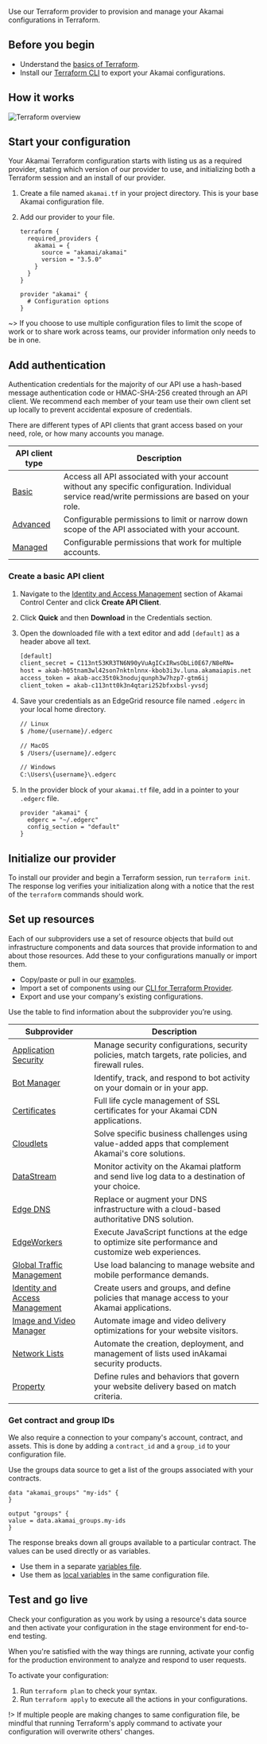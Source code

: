Use our Terraform provider to provision and manage your Akamai configurations in Terraform.  

## Before you begin

- Understand the [basics of Terraform](https://learn.hashicorp.com/terraform?utm_source=terraform_io).
- Install our [Terraform CLI](https://github.com/akamai/cli-terraform) to export your Akamai configurations.

## How it works

![Terraform overview](https://techdocs.akamai.com/terraform-images/img/overview2.png)

## Start your configuration

Your Akamai Terraform configuration starts with listing us as a required provider, stating which version of our provider to use, and initializing both a Terraform session and an install of our provider.  

1. Create a file named `akamai.tf` in your project directory. This is your base Akamai configuration file.
2. Add our provider to your file.

   ```
   terraform {
     required_providers {
       akamai = {
         source = "akamai/akamai"
         version = "3.5.0"
       }
     }
   }

   provider "akamai" {
     # Configuration options
   }
   ```

~> If you choose to use multiple configuration files to limit the scope of work or to share work across teams, our provider information only needs to be in one.

## Add authentication

Authentication credentials for the majority of our API use a hash-based message authentication code or HMAC-SHA-256 created through an API client. We recommend each member of your team use their own client set up locally to prevent accidental exposure of credentials.

There are different types of API clients that grant access based on your need, role, or how many accounts you manage.

| API client type                                                                                | Description                                                                                                                                       |
| ---------------------------------------------------------------------------------------------- | ------------------------------------------------------------------------------------------------------------------------------------------------- |
| [Basic](#create-a-basic-api-client)                                                            | Access all API associated with your account without any specific configuration. Individual service read/write permissions are based on your role. |
| [Advanced](https://techdocs.akamai.com/developer/docs/create-a-client-with-custom-permissions) | Configurable permissions to limit or narrow down scope of the API associated with your account.                                                   |
| [Managed](https://techdocs.akamai.com/developer/docs/manage-many-accounts-with-one-api-client) | Configurable permissions that work for multiple accounts.                                                                                         |

### Create a basic API client

1. Navigate to the [Identity and Access Management](https://control.akamai.com/apps/identity-management/#/tabs/users/list) section of Akamai Control Center and click **Create API Client**.

2. Click **Quick** and then **Download** in the Credentials section.

3. Open the downloaded file with a text editor and add `[default]` as a header above all text.

   ```bash
   [default]
   client_secret = C113nt53KR3TN6N90yVuAgICxIRwsObLi0E67/N8eRN=
   host = akab-h05tnam3wl42son7nktnlnnx-kbob3i3v.luna.akamaiapis.net
   access_token = akab-acc35t0k3nodujqunph3w7hzp7-gtm6ij
   client_token = akab-c113ntt0k3n4qtari252bfxxbsl-yvsdj
   ```

4. Save your credentials as an EdgeGrid resource file named `.edgerc` in your local home directory.

   ```bash
   // Linux
   $ /home/{username}/.edgerc

   // MacOS
   $ /Users/{username}/.edgerc

   // Windows
   C:\Users\{username}\.edgerc
   ```

5. In the provider block of your `akamai.tf` file, add in a pointer to your `.edgerc` file.

   ```hcl
   provider "akamai" {
     edgerc = "~/.edgerc"
     config_section = "default"
   }
   ```

## Initialize our provider

To install our provider and begin a Terraform session, run `terraform init`. The response log verifies your initialization along with a notice that the rest of the `terraform` commands should work.

## Set up resources

Each of our subproviders use a set of resource objects that build out infrastructure components and data sources that provide information to and about those resources. Add these to your configurations manually or import them.

- Copy/paste or pull in our [examples](https://github.com/akamai/examples-terraform.git).
- Import a set of components using our [CLI for Terraform Provider](https://github.com/akamai/cli-terraform).
- Export and use your company's existing configurations.

Use the table to find information about the subprovider you’re using.

|Subprovider|Description|
|---|---|
|[Application Security](https://techdocs.akamai.com/terraform/docs/configure-appsec)|Manage security configurations, security policies, match targets, rate policies, and firewall rules.|
|[Bot Manager](https://techdocs.akamai.com/terraform/docs/set-up-botman)|Identify, track, and respond to bot activity on your domain or in your app.|
|[Certificates](https://techdocs.akamai.com/terraform/docs/cps-integration-guide)|Full life cycle management of SSL certificates for your ​Akamai​ CDN applications.|
|[Cloudlets](https://techdocs.akamai.com/terraform/docs/set-up-cloudlets)|Solve specific business challenges using value-added apps that complement ​Akamai​'s core solutions.|
|[DataStream](https://techdocs.akamai.com/terraform/docs/set-up-datastream)|Monitor activity on the ​Akamai​ platform and send live log data to a destination of your choice.|
|[Edge DNS](https://techdocs.akamai.com/terraform/docs/set-up-edgedns)|Replace or augment your DNS infrastructure with a cloud-based authoritative DNS solution.|
|[EdgeWorkers](https://techdocs.akamai.com/terraform/docs/set-up-edgeworkers)|Execute JavaScript functions at the edge to optimize site performance and customize web experiences.|
|[Global Traffic Management](https://techdocs.akamai.com/terraform/docs/set-up-gtm)|Use load balancing to manage website and mobile performance demands.|
|[Identity and Access Management](https://techdocs.akamai.com/terraform/docs/set-up-iam)|Create users and groups, and define policies that manage access to your Akamai applications.|
|[Image and Video Manager](https://techdocs.akamai.com/terraform/docs/set-up-ivm)|Automate image and video delivery optimizations for your website visitors.|
|[Network Lists](https://techdocs.akamai.com/terraform/docs/set-up-network-lists)|Automate the creation, deployment, and management of lists used in ​Akamai​ security products.|
|[Property](https://techdocs.akamai.com/terraform/docs/set-up-property-provisioning)|Define rules and behaviors that govern your website delivery based on match criteria.|

### Get contract and group IDs

We also require a connection to your company's account, contract, and assets. This is done by adding a `contract_id` and a `group_id` to your configuration file.

Use the groups data source to get a list of the groups associated with your contracts.

```
data "akamai_groups" "my-ids" {
}

output "groups" {
value = data.akamai_groups.my-ids
}
```

The response breaks down all groups available to a particular contract. The values can be used directly or as variables. 

- Use them in a separate [variables file](https://developer.hashicorp.com/terraform/language/values/variables).
- Use them as [local variables](https://developer.hashicorp.com/terraform/language/values/locals) in the same configuration file.

## Test and go live

Check your configuration as you work by using a resource's data source and then activate your configuration in the stage environment for end-to-end testing.

When you're satisfied with the way things are running, activate your config for the production environment to analyze and respond to user requests.

To activate your configuration:

1. Run `terraform plan` to check your syntax.
2. Run `terraform apply` to execute all the actions in your configurations.

!> If multiple people are making changes to same configuration file, be mindful that running Terraform's apply command to activate your configuration will overwrite others' changes.